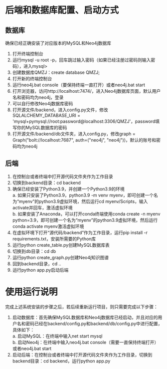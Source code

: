 # 后端和数据库配置、启动方式

## 数据库
确保已经正确安装了对应版本的MySQL和Neo4j数据库
1. 打开终端控制台
2. 运行mysql -u root -p，回车跳过输入密码（如果已经注册过密码则输入密码），进入mysql>
3. 创建数据库QMZJ：create database QMZJ;
4. 打开新的终端控制台
5. 运行neo4j.bat console（要保持终端一直打开）或者neo4j.bat start
6. 打开浏览器，访问http://localhost:7474/，进入Neo4j数据库页面，默认用户名和密码均为neo4j，登录
7. 可以自行修改Neo4j数据库密码
8. 打开源文件/backend，进入config.py文件，修改SQLALCHEMY_DATABASE_URI = 'mysql+pymysql://root:password@localhost:3306/QMZJ'，password填写你的MySQL数据库的密码
9. 打开源文件/backend/db文件夹，进入config.py，修改graph = Graph("bolt://localhost:7687", auth=("neo4j", "neo4j"))，默认的账号和密码均为neo4j

## 后端
1. 在控制台或者终端中打开源代码文件夹作为工作目录
2. 切换到backend目录：cd backend
3. 确保已经安装了Python3.9，并创建一个Python3.9的环境  
  a. 如果只安装了Python3.9，python3.9 -m venv myenv，即可创建一个名为“myenv”的python3.9虚拟环境，然后运行cd myenv/Scripts，输入activate并回车，激活虚拟环境  
  b. 如果安装了Anaconda，可以打开conda终端使用conda create -n myenv python=3.9，即可创建一个名为“myenv”的python3.9虚拟环境，然后运行conda activate myenv激活虚拟环境
4. 在虚拟环境下打开“源代码/backend”作为工作目录，运行pip install -r requirements.txt，安装所需要的Python库
5. 运行python create_table.py创建MySQL数据库表
6. 切换到db目录：cd db
7. 运行python create_graph.py创建Neo4j知识图谱
8. 回到backend目录，cd ..
9. 运行python app.py启动后端


# 使用运行说明
完成上述系统安装的步骤之后，若后续重新运行项目，则只需要完成以下步骤：
1. 启动数据库：首先确保MySQL数据库和Neo4j数据库已经启动，并且对应的用户名和密码已经在backend/config.py和backend/db/config.py中进行配置，具体如下：  
  a. 启动MySQL：在终端中输入net start mysql  
  b. 启动Neo4j：在终端中输入neo4j.bat console（需要一直保持终端打开）或者neo4j.bat start  
2. 启动后端：在控制台或者终端中打开源代码文件夹作为工作目录，切换到backend目录：cd backend，运行python app.py